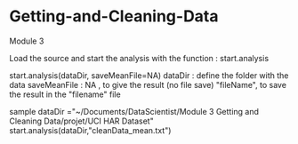 Getting-and-Cleaning-Data
=========================

Module 3

Load the source and start the analysis with the function : start.analysis

start.analysis(dataDir, saveMeanFile=NA) 
dataDir : define the folder with the data
saveMeanFile :
  NA , to give the result (no file save)
  "fileName", to save the result in the "filename" file 
  
sample
dataDir ="~/Documents/DataScientist/Module 3 Getting and Cleaning Data/projet/UCI HAR Dataset"
start.analysis(dataDir,"cleanData_mean.txt")
